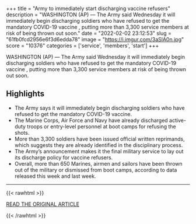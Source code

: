 +++
title = "Army to immediately start discharging vaccine refusers"
description = "WASHINGTON (AP) — The Army said Wednesday it will immediately begin discharging soldiers who have refused to get the mandatory COVID-19 vaccine , putting more than 3,300 service members at risk of being thrown out soon."
date = "2022-02-02 23:12:53"
slug = "61fb0fcd2956e6f3d6edda78"
image = "https://i.imgur.com/3aSlA0n.jpg"
score = "10376"
categories = ['service', 'members', 'start']
+++

WASHINGTON (AP) — The Army said Wednesday it will immediately begin discharging soldiers who have refused to get the mandatory COVID-19 vaccine , putting more than 3,300 service members at risk of being thrown out soon.

## Highlights

- The Army says it will immediately begin discharging soldiers who have refused to get the mandatory COVID-19 vaccine.
- The Marine Corps, Air Force and Navy have already discharged active-duty troops or entry-level personnel at boot camps for refusing the shots.
- More than 3,300 soldiers have been issued official written reprimands, which suggests they are already identified in the disciplinary process.
- The Army’s announcement makes it the final military service to lay out its discharge policy for vaccine refusers.
- Overall, more than 650 Marines, airmen and sailors have been thrown out of the military or dismissed from boot camps, according to data released this week and last week.

---

{{< rawhtml >}}
  <p class="article-category">
    <a target="_blank" href="https://apnews.com/article/coronavirus-pandemic-health-army-27bacdba9d130fd5263e97b179124610?utm_source=Twitter&amp;utm_campaign=SocialFlow&amp;utm_medium=AP&amp;s=09">READ THE ORIGINAL ARTICLE</a>
  </p>
{{< /rawhtml >}}
